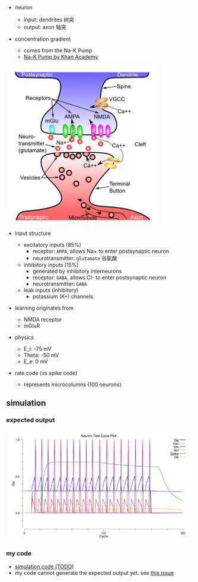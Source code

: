 
- neuron
    - input: dendrites 树突
    - output: axon 轴突

- concentration gradient
    - comes from the Na-K Pump
    - [Na-K Pump by Khan Academy](https://www.youtube.com/watch?v=C_H-ONQFjpQ)

![](./imgs/synapse.png)

- input structure
    - excitatory inputs (85%)
        - receptor: `AMPA`, allows Na+ to enter postsynaptic neuron
        - neurotransmitter: `glutamate` 谷氨酸
    - inhibitory inputs (15%)
        - generated by inhibitory interneurons
        - receptor: `GABA`, allows Cl- to enter postsynaptic neuron
        - neurotransmitter: `GABA`
    - leak inputs (inhibitory)
        - potassium (K+) channels 

- learning originates from
    - NMDA receptor
    - mGluR

- physics
    - E_i: -75 mV
    - Theta: -50 mV
    - E_e: 0 mV

- rate code (vs spike code)
    - represents microcolumns (100 neurons)

## simulation

### expected output 

![](./imgs/neuron_sim.png)

### my code

- [simulation code (TODO)](./ch2_neuron.py)
- my code cannot generate the expected output yet. see [this issue](https://github.com/CompCogNeuro/sims/issues/27)
